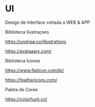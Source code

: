 # UI
Design de Interface voltada a WEB &amp; APP

Biblioteca Ilustraçoes

https://undraw.co/illustrations

https://avataaars.com/

Biblioteca Icones

https://www.flaticon.com/br/

https://feathericons.com/


Paleta de Cores

https://colorhunt.co/


